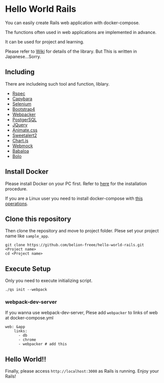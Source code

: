 # Hello World Rails
You can easily create Rails web application with docker-compose.

The functions often used in web applications are implemented in advance.

It can be used for project and learning.

Please refer to [Wiki](https://github.com/belion-freee/hello-world-rails/wiki/Development-Wiki) for details of the library. But This is written in Japanese...Sorry.

## Including
There are includeing such tool and function, liblary.

- [Rspec](http://rspec.info/)
- [Capybara](https://github.com/teamcapybara/capybara)
- [Selenium](https://github.com/SeleniumHQ/selenium)
- [Bootstrap4](https://getbootstrap.com/)
- [Webpacker](https://github.com/rails/webpacker)
- [PostgerSQL](https://www.postgresql.org/)
- [JQuery](https://jquery.com/)
- [Animate.css](https://daneden.github.io/animate.css/)
- [Sweetalert2](https://sweetalert2.github.io/)
- [Chart.js](https://www.chartjs.org/)
- [Webmock](https://github.com/bblimke/webmock)
- [Babaloa](https://github.com/belion-freee/babaloa)
- [Bolo](https://github.com/belion-freee/bolo)

## Install Docker
Please install Docker on your PC first.
Refer to [here](https://docs.docker.com/install/) for the installation procedure.

If you are a Linux user you need to install docker-compose with [this operations](https://docs.docker.com/compose/install/#install-compose).

## Clone this repository
Then clone the repository and move to project folder.
Plese set your project name like `sample_app`.

```
git clone https://github.com/belion-freee/hello-world-rails.git <Project name>
cd <Project name>
```

## Execute Setup
Only you need to execute initializing script.

```
./qs init --webpack
```

### webpack-dev-server
If you wanna use webpack-dev-server, Plese add `webpacker` to links of web at docker-compose.yml

```
web: &app
    links:
      - db
      - chrome
      - webpacker # add this
```

## Hello World!!
Finally, please access `http://localhost:3000` as Rails is running.
Enjoy your Rails!
